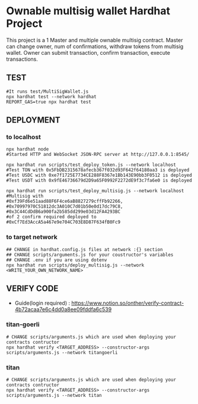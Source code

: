 # Ownable multisig wallet Hardhat Project

This project is a 1 Master and multiple ownable multisig contract.
Master can change owner, num of confirmations, withdraw tokens from multisig wallet.
Owner can submit transaction, confirm transaction, execute transactions.


## TEST

```shell
#It runs test/MultiSigWallet.js
npx hardhat test --network hardhat
REPORT_GAS=true npx hardhat test
```

## DEPLOYMENT

### to localhost
```shell
npx hardhat node
#Started HTTP and WebSocket JSON-RPC server at http://127.0.0.1:8545/

npx hardhat run scripts/test_deploy_token.js --network localhost
#Test TON with 0x5FbDB2315678afecb367f032d93F642f64180aa3 is deployed 
#Test USDC with 0xe7f1725E7734CE288F8367e1Bb143E90bb3F0512 is deployed 
#Test USDT with 0x9fE46736679d2D9a65F0992F2272dE9f3c7fa6e0 is deployed

npx hardhat run scripts/test_deploy_multisig.js --network localhost
#Multisig with 
#0xf39Fd6e51aad88F6F4ce6aB8827279cffFb92266,
#0x70997970C51812dc3A010C7d01b50e0d17dc79C8,
#0x3C44CdDdB6a900fa2b585dd299e03d12FA4293BC 
#of 2 confirm required deployed to 
#0xCf7Ed3AccA5a467e9e704C703E8D87F634fB0Fc9
```

### to target network
```shell
## CHANGE in hardhat.config.js files at network :{} section
## CHANGE scripts/arguments.js for your coustructor's variables
## CHANGE .env if you are using dotenv
npx hardhat run scripts/deploy_multisig.js --network <WRITE_YOUR_OWN_NETWORK_NAME> 
```

## VERIFY CODE

- Guide(login required) : https://www.notion.so/onther/verify-contract-4b72acaa7e6c4dd0a8ee09fddfa6c539

### titan-goerli

```shell
# CHANGE scripts/arguments.js which are used when deploying your contracts contructor
npx hardhat verify <TARGET_ADDRESS> --constructor-args scripts/arguments.js --network titangoerli
```

### titan

```shell
# CHANGE scripts/arguments.js which are used when deploying your contracts contructor
npx hardhat verify <TARGET_ADDRESS> --constructor-args scripts/arguments.js --network titan
```